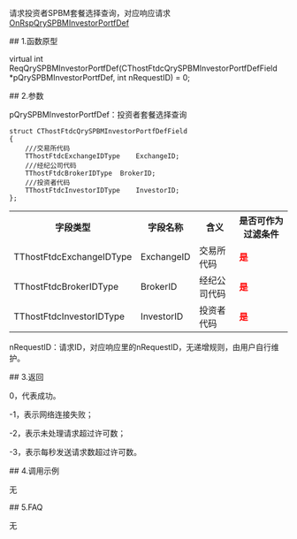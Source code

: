 <p>请求投资者SPBM套餐选择查询，对应响应请求<a href="../../CTHOSTFTDCTRADERAPI/ONRSPQRYSPBMINVESTORPORTFDEF/">OnRspQrySPBMInvestorPortfDef</a></p>
<span class="anchor" id="6b168e3c-c06e-4c1d-ad19-20942dcba8c2"></span>
## 1.函数原型
<p>virtual int ReqQrySPBMInvestorPortfDef(CThostFtdcQrySPBMInvestorPortfDefField *pQrySPBMInvestorPortfDef, int nRequestID) = 0;</p>
<span class="anchor" id="b4b87650-843c-4c2d-9656-d76c38b134ff"></span>
## 2.参数
<p>pQrySPBMInvestorPortfDef：投资者套餐选择查询</p>
<pre><code>struct CThostFtdcQrySPBMInvestorPortfDefField
{
    ///交易所代码
    TThostFtdcExchangeIDType    ExchangeID;
    ///经纪公司代码
    TThostFtdcBrokerIDType  BrokerID;
    ///投资者代码
    TThostFtdcInvestorIDType    InvestorID;
};
</code></pre>
<table><tr><th style="TEXT-ALIGN: center;">字段类型</th><th style="TEXT-ALIGN: center;">字段名称</th><th style="TEXT-ALIGN: center;">含义</th><th style="TEXT-ALIGN: center;">是否可作为过滤条件</th></tr><tr><td style="TEXT-ALIGN: left;">TThostFtdcExchangeIDType</td>
<td style="TEXT-ALIGN: left;">ExchangeID</td>
<td style="TEXT-ALIGN: left;">交易所代码</td>
<td style="TEXT-ALIGN: left;"><strong><font color="#FF0000">是</font></strong></td>
</tr>
<tr><td style="TEXT-ALIGN: left;">TThostFtdcBrokerIDType</td>
<td style="TEXT-ALIGN: left;">BrokerID</td>
<td style="TEXT-ALIGN: left;">经纪公司代码</td>
<td style="TEXT-ALIGN: left;"><strong><font color="#FF0000">是</font></strong></td>
</tr>
<tr><td style="TEXT-ALIGN: left;">TThostFtdcInvestorIDType</td>
<td style="TEXT-ALIGN: left;">InvestorID</td>
<td style="TEXT-ALIGN: left;">投资者代码</td>
<td style="TEXT-ALIGN: left;"><strong><font color="#FF0000">是</font></strong></td>
</tr>
</table>
<p>nRequestID：请求ID，对应响应里的nRequestID，无递增规则，由用户自行维护。</p>
<span class="anchor" id="b9e7dea2-4c97-4e95-939e-0a465111d293"></span>
## 3.返回
<p>0，代表成功。</p>
<p>-1，表示网络连接失败；</p>
<p>-2，表示未处理请求超过许可数；</p>
<p>-3，表示每秒发送请求数超过许可数。</p>
<span class="anchor" id="c7c7e786-7e4b-48bc-a0e0-4e71a5056240"></span>
## 4.调用示例
<p>无</p>
<span class="anchor" id="ab7a6efb-b182-4770-9974-ae54ad495174"></span>
## 5.FAQ
<p>无</p>
